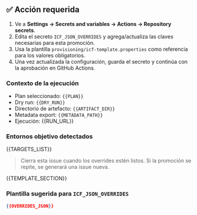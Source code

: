 ## ✅ Acción requerida

1. Ve a **Settings → Secrets and variables → Actions → Repository secrets**.
2. Edita el secreto `ICF_JSON_OVERRIDES` y agrega/actualiza las claves necesarias para esta promoción.
3. Usa la plantilla `provisioning/icf-template.properties` como referencia para los valores obligatorios.
4. Una vez actualizada la configuración, guarda el secreto y continúa con la aprobación en GitHub Actions.

### Contexto de la ejecución
- Plan seleccionado: `{{PLAN}}`
- Dry run: `{{DRY_RUN}}`
- Directorio de artefacto: `{{ARTIFACT_DIR}}`
- Metadata export: `{{METADATA_PATH}}`
- Ejecución: {{RUN_URL}}

### Entornos objetivo detectados
{{TARGETS_LIST}}

> Cierra esta issue cuando los overrides estén listos. Si la promoción se repite, se generará una issue nueva.

{{TEMPLATE_SECTION}}

### Plantilla sugerida para `ICF_JSON_OVERRIDES`
```json
{{OVERRIDES_JSON}}
```
